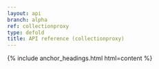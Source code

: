 ```yaml
---
layout: api
branch: alpha
ref: collectionproxy
type: defold
title: API reference (collectionproxy)
---
```

{% include anchor_headings.html html=content %}